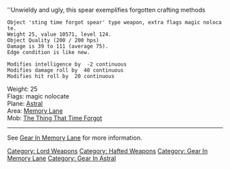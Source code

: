 ''Unwieldy and ugly, this spear exemplifies forgotten crafting methods

`Object 'sting time forgot spear' type weapon, extra flags magic nolocate.`  
`Weight 25, value 10571, level 124.`  
`Object Quality (200 / 200 hps)`  
`Damage is 39 to 111 (average 75).`  
`Edge condition is like new.`  
  
`Modifies intelligence by  -2 continuous`  
`Modifies damage roll by  40 continuous`  
`Modifies hit roll by  20 continuous`

Weight: 25  
Flags: magic nolocate  
Plane: [Astral](:Category:Astral "wikilink")  
Area: [Memory Lane](:Category:Memory_Lane "wikilink")  
Mob: [The Thing That Time Forgot](The_Thing_That_Time_Forgot "wikilink")

------------------------------------------------------------------------

See [Gear In Memory Lane](:Category:Gear_In_Memory_Lane "wikilink") for
more information.

[Category: Lord Weapons](Category:_Lord_Weapons "wikilink") [Category:
Hafted Weapons](Category:_Hafted_Weapons "wikilink") [Category: Gear In
Memory Lane](Category:_Gear_In_Memory_Lane "wikilink") [Category: Gear
In Astral](Category:_Gear_In_Astral "wikilink")
